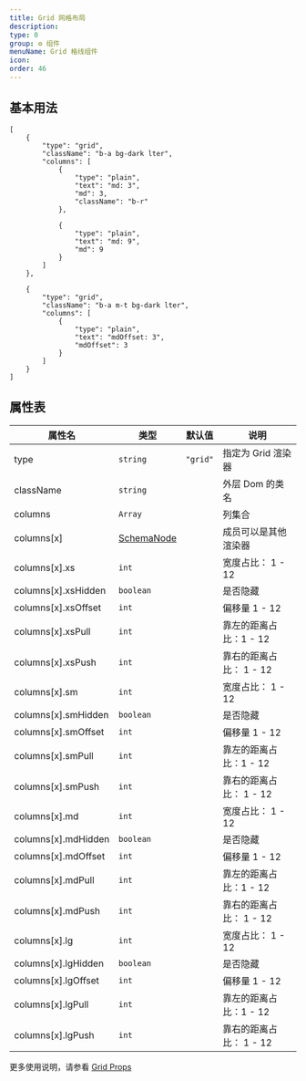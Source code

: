 ```yaml
---
title: Grid 网格布局
description: 
type: 0
group: ⚙ 组件
menuName: Grid 格线组件
icon: 
order: 46
---
```

## 基本用法

```schema:height="300" scope="body"
[
    {
        "type": "grid",
        "className": "b-a bg-dark lter",
        "columns": [
            {
                "type": "plain",
                "text": "md: 3",
                "md": 3,
                "className": "b-r"
            },

            {
                "type": "plain",
                "text": "md: 9",
                "md": 9
            }
        ]
    },

    {
        "type": "grid",
        "className": "b-a m-t bg-dark lter",
        "columns": [
            {
                "type": "plain",
                "text": "mdOffset: 3",
                "mdOffset": 3
            }
        ]
    }
]
```

## 属性表

| 属性名              | 类型                             | 默认值   | 说明                    |
| ------------------- | -------------------------------- | -------- | ----------------------- |
| type                | `string`                         | `"grid"` | 指定为 Grid 渲染器      |
| className           | `string`                         |          | 外层 Dom 的类名         |
| columns             | `Array`                          |          | 列集合                  |
| columns[x]          | [SchemaNode](./types-schemanode) |          | 成员可以是其他渲染器    |
| columns[x].xs       | `int`                            |          | 宽度占比： 1 - 12       |
| columns[x].xsHidden | `boolean`                        |          | 是否隐藏                |
| columns[x].xsOffset | `int`                            |          | 偏移量 1 - 12           |
| columns[x].xsPull   | `int`                            |          | 靠左的距离占比：1 - 12  |
| columns[x].xsPush   | `int`                            |          | 靠右的距离占比： 1 - 12 |
| columns[x].sm       | `int`                            |          | 宽度占比： 1 - 12       |
| columns[x].smHidden | `boolean`                        |          | 是否隐藏                |
| columns[x].smOffset | `int`                            |          | 偏移量 1 - 12           |
| columns[x].smPull   | `int`                            |          | 靠左的距离占比：1 - 12  |
| columns[x].smPush   | `int`                            |          | 靠右的距离占比： 1 - 12 |
| columns[x].md       | `int`                            |          | 宽度占比： 1 - 12       |
| columns[x].mdHidden | `boolean`                        |          | 是否隐藏                |
| columns[x].mdOffset | `int`                            |          | 偏移量 1 - 12           |
| columns[x].mdPull   | `int`                            |          | 靠左的距离占比：1 - 12  |
| columns[x].mdPush   | `int`                            |          | 靠右的距离占比： 1 - 12 |
| columns[x].lg       | `int`                            |          | 宽度占比： 1 - 12       |
| columns[x].lgHidden | `boolean`                        |          | 是否隐藏                |
| columns[x].lgOffset | `int`                            |          | 偏移量 1 - 12           |
| columns[x].lgPull   | `int`                            |          | 靠左的距离占比：1 - 12  |
| columns[x].lgPush   | `int`                            |          | 靠右的距离占比： 1 - 12 |

更多使用说明，请参看 [Grid Props](https://react-bootstrap.github.io/layout/grid/#col-props)





